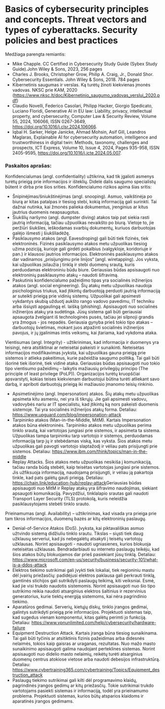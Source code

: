 # Basics of cybersecurity principles and concepts. Threat vectors and types of cyberattacks. Security policies and best practices

Medžiaga parengta remiantis:

* Mike Chapple. CC Certified in Cybersecurity Study Guide (Sybex Study Guide).John Wiley & Sons, 2023, 256 pages
* Charles J. Brooks, Christopher Grow, Philip A. Craig, Jr., Donald Shor. Cybersecurity Essentials. John Wiley & Sons, 2018. 784 pages
* Kibernetinis saugumas ir verslas. Ką turėtų žinoti kiekvienas įmonės vadovas. NKSC prie KAM, 2020 (https://www.nksc.lt/doc/Kibernetinio_saugumo_vadovas_verslui_2020.pdf)
* Claudio Novelli, Federico Casolari, Philipp Hacker, Giorgio Spedicato, Luciano Floridi, Generative AI in EU law: Liability, privacy, intellectual property, and cybersecurity,
Computer Law & Security Review, Volume 55, 2024, 106066, ISSN 0267-3649, https://doi.org/10.1016/j.clsr.2024.106066.
* Iqbal H. Sarker, Helge Janicke, Ahmad Mohsin, Asif Gill, Leandros Maglaras, Explainable AI for cybersecurity automation, intelligence and trustworthiness in digital twin: Methods, taxonomy, challenges and prospects,
ICT Express, Volume 10, Issue 4, 2024, Pages 935-958, ISSN 2405-9595, https://doi.org/10.1016/j.icte.2024.05.007.


### Paskaitos aprašas:

Konfidencialumas (angl. confidentiality) užtikrina, kad tik įgalioti asmenys turėtų prieigą prie informacijos ir išteklių. Didelė dalis saugumo specialistų būtent ir dirba prie šios srities. Konfidencialumo rizikos apima šias sritis: ​
* Šnipinėjimas/šniukštinėjimas (angl. snooping). Asmuo, vaikštinėja po biurą ar kitas patalpas ir tiesiog stebi, kokią informaciją gali surinkti. Tai dažnai nutinka, kai žmonės palieka dokumentus, įrenginius ar kitus jautrius duomenis neapsaugotus.​
* Šiukšlių naršymo (angl. dumpster diving) atakos taip pat siekia rasti jautrią informaciją, tačiau užpuolikas nevaikšto po biurą. Vietoje to, jie peržiūri šiukšles, ieškodamas svarbių dokumentų, kuriuos darbuotojas galėjo išmesti į šiukšliadėžę.​
* Pasiklausymo atakos (angl. Eavesdroping) gali būti tiek fizinės, tiek elektroninės. Fizinės pasiklausymo atakos metu užpuolikas tiesiog užima poziciją, kurioje gali girdėti pokalbius (valgykloje, koridoriuje ir pan.) ir klausosi jautrios informacijos. Elektroninės pasiklausymo atakos dar vadinamos „prisijungimu prie linijos“ (angl. wiretapping). Jos vyksta, kai užpuolikas įsilaužia į tinklą ir stebi duomenų srautą, kuris perduodamas elektroniniu būdu biure. Geriausias būdas apsisaugoti nuo elektroninių pasiklausymo atakų – naudoti šifravimą.
* Paskutinis konfidencialumo pažeidimo tipas yra socialinės inžinerijos atakos (angl. social engineering). Šių atakų metu užpuolikas naudoja psichologinius triukus, kad įtikintų darbuotoją perduoti jautrią informaciją ar suteikti prieigą prie vidinių sistemų. Užpuolikai gali apsimesti vykdantys skubią užduotį aukšto rango vadovo pavedimu, IT techniku arba išsiųsti apgaulingą el. laišką (phishing).​ Apsisaugoti nuo socialinės inžinerijos atakų yra sudėtinga. Jūsų sistema gali būti geriausiai apsaugota žvelgiant iš technologinės pusės, tačiau jei silpnoji grandis yra žmogus - jos nepadės. Geriausia gynyba prieš tokio tipo atakas – darbuotojų švietimas, mokant juos atpažinti socialinės inžinerijos pavojus, ir jų įgalinimas imtis veiksmų, kai įtariama, kad vykdoma ataka.

Vientisumas (angl. Integrity) -  užtikrinimas, kad informacija ir duomenys yra teisingi, nėra atsitiktinai ar neteisėtai pakeisti ir sunaikinti. Neteisėtas informacijos modifikavimas įvyksta, kai užpuolikas gauna prieigą prie sistemos ir atlieka pakeitimus, kurie pažeidžia saugumo politiką. Tai gali būti išorinė tiek išorinė, tiek vidinė ataka. Geriausias būdas apsisaugoti nuo tokio tipo vientisumo pažeidimų – laikytis mažiausių privilegijų principo (The principle of least privilege (PoLP)). Organizacijos turėtų kruopščiai apsvarstyti, kokias teises kiekvienam darbuotojui būtina turėti atliekant savo darbą, ir apriboti darbuotojų prieigą iki mažiausio įmanomo teisių rinkinio.​
* Apsimetinėjimo (angl. Impersonation) atakos. Šių atakų metu užpuolikas apsimeta kitu asmeniu, nei yra iš tikrųjų. Jie gali apsimesti vadovu, vadovybės nariu ar IT specialistu, kad įtikintų ką nors pakeisti duomenis sistemoje. Tai yra socialinės inžinerijos atakų forma. Detaliau: https://www.upguard.com/blog/impersonation-attack
* Tarpininko atakos (Man-in-the-Middle, MitM)​. Kartais Impersonation atakos būna elektroninės. Tarpininko atakos metu užpuolikas perima tinklo srautą, kai vartotojas jungiasi prie sistemos, ir apsimeta ta sistema. Užpuolikas tampa tarpininku tarp vartotojo ir sistemos, perduodamas informaciją tarp jų ir stebėdamas viską, kas vyksta. Šios atakos metu užpuolikas gali pavogti vartotojo slaptažodį ir vėliau pats prisijungti prie sistemos.​ Detaliau: https://www.ibm.com/think/topics/man-in-the-middle
* Replay Attacks. Šios atakos metu užpuolikas nesikiša į komunikaciją, tačiau randa būdą stebėti, kaip teisėtas vartotojas jungiasi prie sistemos. Jis užfiksuoja informaciją, naudojamą prisijungti, ir vėliau ją pakartoja tinkle, kad pats galėtų gauti prieigą.​ Detaliau: https://chain.link/education-hub/replay-attack
​
Geriausias būdas apsisaugoti nuo MitM ir Replay atakų yra šifravimo naudojimas, siekiant apsaugoti komunikaciją. Pavyzdžiui, tinklalapio srautas gali naudoti Transport Layer Security (TLS) protokolą, kuris neleidžia pasiklausytojams stebėti tinklo srauto.

Prieinamumas (angl. Availability) – užtikrinimas, kad visada yra prieiga prie tam tikros informacijos, duomenų bazės ar kitų elektroninių paslaugų.
* Denial-of-Service Atakos (DoS)​. Įvyksta, kai piktavališkas asmuo užtvindo sistemą didžiuliu tinklo srautu. Tikslas – siųsti tiek daug užklausų serveriui, kad jis nebegalėtų atsakyti į teisėtų vartotojų užklausas.​ Norint apsisaugoti - naudoti ugniasienes, kurios blokuoja neteisėtas užklausas.​ Bendradarbiauti su interneto paslaugų teikėju, kad šios atakos būtų blokuojamos dar prieš pasiekiant jūsų tinklą.​ Detaliau: https://www.microsoft.com/en-us/security/business/security-101/what-is-a-ddos-attack
* Elektros tiekimo sutrikimai gali įvykti tiek lokaliai, tiek regioniniu mastu dėl įvairių priežasčių:​ padidėjusi elektros paklausa gali perkrauti tinklą, gamtinės stichijos gali sutrikdyti paslaugų teikimą, kiti veiksniai. Esmė, kad jie visi trukdo naudotis sistemomis. Norint apsisaugoti nuo šio tipo sutrikimo reikia naudoti atsarginius elektros šaltinius ir rezervinius generatorius, kurie tiektų energiją sistemoms, kai nėra pagrindinio tiekimo.​
* Aparatūros gedimai. Serverių, kietųjų diskų, tinklo įrangos gedimai, galintys sutrikdyti prieigą prie informacijos. Projektuoti sistemas taip, kad sugedus vienam komponentui, kitas galėtų perimti jo funkciją.​ Detaliau: https://www.vpnunlimited.com/help/cybersecurity/hardware-failure
* Equipment Destruction Attack. Kartais įranga būna tiesiog sunaikinama. Tai gali būti tyčinis ar atsitiktinis fizinis pažeidimas arba didesnės nelaimės, tokios kaip gaisras ar uraganas, rezultatas.​ Nuo mažo masto sunaikinimo apsisaugoti galima naudojant perteklines sistemas.​ Norint apsisaugoti nuo didelio masto nelaimių, reikėtų turėti atsarginius duomenų centrus atokiose vietose arba naudoti debesijos infrastruktūrą.​ Detaliau: https://www.cybertraining365.com/cybertraining/Topics/Equipment_destruction_attack
* Paslaugų tiekimo sutrikimai gali kilti dėl programavimo klaidų, pagrindinės įrangos gedimų ar kitų priežasčių. Tokie sutrikimai trukdo vartotojams pasiekti sistemas ir informaciją, todėl yra prieinamumo problema.​ Projektuoti sistemas, kurios būtų atsparios klaidoms ir aparatinės įrangos gedimams.​





